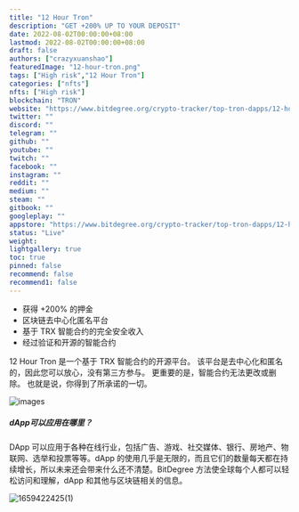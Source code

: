 ```yaml
---
title: "12 Hour Tron"
description: "GET +200% UP TO YOUR DEPOSIT"
date: 2022-08-02T00:00:00+08:00
lastmod: 2022-08-02T00:00:00+08:00
draft: false
authors: ["crazyxuanshao"]
featuredImage: "12-hour-tron.png"
tags: ["High risk","12 Hour Tron"]
categories: ["nfts"]
nfts: ["High risk"]
blockchain: "TRON"
website: "https://www.bitdegree.org/crypto-tracker/top-tron-dapps/12-hour-tron"
twitter: ""
discord: ""
telegram: ""
github: ""
youtube: ""
twitch: ""
facebook: ""
instagram: ""
reddit: ""
medium: ""
steam: ""
gitbook: ""
googleplay: ""
appstore: "https://www.bitdegree.org/crypto-tracker/top-tron-dapps/12-hour-tron"
status: "Live"
weight: 
lightgallery: true
toc: true
pinned: false
recommend: false
recommend1: false
---
```


<ul>
   <li>获得 +200% 的押金</li>
   <li>区块链去中心化匿名平台</li>
   <li>基于 TRX 智能合约的完全安全收入</li>
   <li>经过验证和开源的智能合约&nbsp;</li>
</ul>

12 Hour Tron 是一个基于 TRX 智能合约的开源平台。 该平台是去中心化和匿名的，因此您可以放心，没有第三方参与。 更重要的是，智能合约无法更改或删除。 也就是说，你得到了所承诺的一切。

![images](\images.png)



##### dApp可以应用在哪里？

DApp 可以应用于各种在线行业，包括广告、游戏、社交媒体、银行、房地产、物联网、选举和投票等等。dApp 的使用几乎是无限的，而且它们的数量每天都在持续增长，所以未来还会带来什么还不清楚。BitDegree 方法使全球每个人都可以轻松访问和理解，dApp 和其他与区块链相关的信息。



![1659422425(1)](\1659422425(1).jpg)